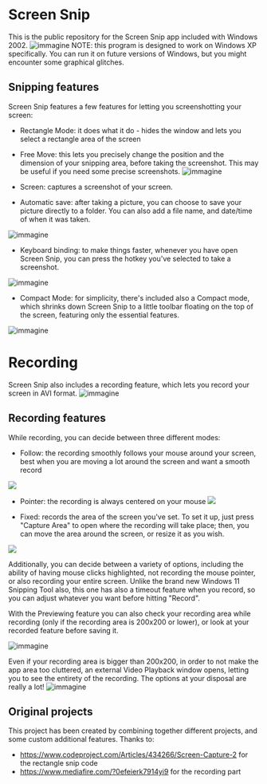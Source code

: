 # Screen Snip
This is the public repository for the Screen Snip app included with Windows 2002.
![immagine](https://user-images.githubusercontent.com/87281326/214866872-37055704-0f94-4fb7-90ba-92cf890de757.png)
NOTE: this program is designed to work on Windows XP specifically. You can run it on future versions of Windows, but you might encounter some graphical glitches.

## Snipping features
Screen Snip features a few features for letting you screenshotting your screen:
- Rectangle Mode: it does what it do - hides the window and lets you select a rectangle area of the screen
- Free Move: this lets you precisely change the position and the dimension of your snipping area, before taking the screenshot. This may be useful if you need some precise screenshots.
![immagine](https://user-images.githubusercontent.com/87281326/214862226-c24e72b2-00be-4123-8b2b-755480ffc3ad.png)

- Screen: captures a screenshot of your screen.

- Automatic save: after taking a picture, you can choose to save your picture directly to a folder. You can also add a file name, and date/time of when it was taken.

![immagine](https://user-images.githubusercontent.com/87281326/214862906-ec9285bd-253b-46cf-b0f6-883871c0824c.png)

- Keyboard binding: to make things faster, whenever you have open Screen Snip, you can press the hotkey you've selected to take a screenshot.

![immagine](https://user-images.githubusercontent.com/87281326/214862987-46dadae4-5482-4781-8424-7c3a1090784b.png)

- Compact Mode: for simplicity, there's included also a Compact mode, which shrinks down Screen Snip to a little toolbar floating on the top of the screen, featuring only the essential features.

![immagine](https://user-images.githubusercontent.com/87281326/214871511-3ae8ffdb-1bab-403b-a5ef-fb53c4f130e8.png)

# Recording
Screen Snip also includes a recording feature, which lets you record your screen in AVI format.
![immagine](https://user-images.githubusercontent.com/87281326/214867317-854c9624-1c5f-4bb1-adc3-84aaaa62f106.png)

## Recording features
While recording, you can decide between three different modes:
- Follow: the recording smoothly follows your mouse around your screen, best when you are moving a lot around the screen and want a smooth record

![](https://github.com/fraaaaa4/snip2002/blob/main/1.gif)

- Pointer: the recording is always centered on your mouse
![](https://github.com/fraaaaa4/snip2002/blob/main/2.gif)

- Fixed: records the area of the screen you've set. To set it up, just press "Capture Area" to open where the recording will take place; then, you can move the area around the screen, or resize it as you wish.

![](https://github.com/fraaaaa4/snip2002/blob/main/3.gif)

Additionally, you can decide between a variety of options, including the ability of having mouse clicks highlighted, not recording the mouse pointer, or also recording your entire screen.
Unlike the brand new Windows 11 Snipping Tool also, this one has also a timeout feature when you record, so you can adjust whatever you want before hitting "Record".

With the Previewing feature you can also check  your recording area while recording (only if the recording area is 200x200 or lower), or look at your recorded feature before saving it.

![immagine](https://user-images.githubusercontent.com/87281326/214870532-63a0c98a-d812-49ec-9e97-d1b0204387e5.png)

Even if your recording area is bigger than 200x200, in order to not make the app area too cluttered, an external Video Playback window opens, letting you to see the entirety of the recording. The options at your disposal are really a lot!
![immagine](https://user-images.githubusercontent.com/87281326/214871965-dbfa519e-ef4e-4bc0-9aab-c21e40670ab1.png)



## Original projects
This project has been created by combining together different projects, and some custom additional features. Thanks to: 
- https://www.codeproject.com/Articles/434266/Screen-Capture-2 for the rectangle snip code
- https://www.mediafire.com/?0efeierk7914yi9 for the recording part
